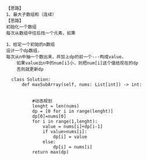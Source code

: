     【思路】
    1、最大子数组和（连续）
    【思路】
    初始化一个数组
    每次从数组中往后找一个元素，如果
    
    1、给定一个初始的n数组
    设计一个dp数组，
    每次从n中抽一个数出来，并加上dp的前一个---构成value，
        如果value比n中的num[i]小，则把num[i]这个值给现在的dp
        否则就更新dp

      class Solution:
          def maxSubArray(self, nums: List[int]) -> int:


              #动态规划
              lenght = len(nums)
              dp = [0 for i in range(lenght)]
              dp[0]=nums[0]
              for i in range(1,lenght):
                  value = nums[i]+dp[i-1]
                  if value>nums[i]:
                      dp[i] = value
                  else:
                      dp[i] = nums[i]
              return max(dp)
